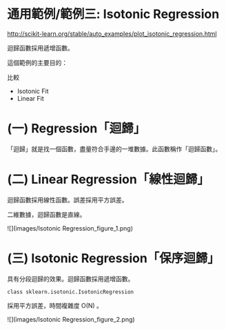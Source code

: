# 通用範例/範例三: Isotonic Regression

http://scikit-learn.org/stable/auto_examples/plot_isotonic_regression.html

迴歸函數採用遞增函數。

這個範例的主要目的：

比較

* Isotonic Fit
* Linear Fit


# (一) Regression「迴歸」
「迴歸」就是找一個函數，盡量符合手邊的一堆數據。此函數稱作「迴歸函數」。

# (二) Linear Regression「線性迴歸」
迴歸函數採用線性函數。誤差採用平方誤差。

二維數據，迴歸函數是直線。

![](images/Isotonic Regression_figure_1.png)


# (三) Isotonic Regression「保序迴歸」
具有分段迴歸的效果。迴歸函數採用遞增函數。

`class sklearn.isotonic.IsotonicRegression`

採用平方誤差，時間複雜度 O(N) 。

![](images/Isotonic Regression_figure_2.png)
